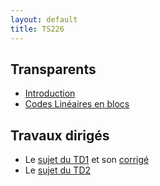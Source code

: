 ```yaml
---
layout: default
title: TS226
---
```


## Transparents
 - [Introduction](/assets/cours/TS226/slides/TS226_intro.pdf)
 - [Codes Linéaires en blocs](/assets/cours/TS226/slides/TS226_codes_lineaires.pdf)


## Travaux dirigés
 - Le [sujet du TD1](/assets/cours/TS226/TD/TD1_TS226.pdf) et son [corrigé](/assets/cours/TS226/TD/corrige_TD1_TS226.pdf)
 - Le [sujet du TD2](/assets/cours/TS226/TD/TD2_TS226.pdf)